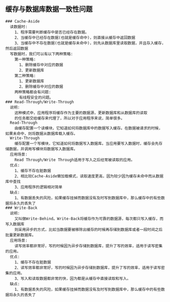 ## 缓存与数据库数据一致性问题
    ### Cache-Aside
      读数据时:
        1、程序需要判断缓存中是否已经存在数据。
        2、当缓存中已经存在数据(也就是缓存命中)，则直接从缓存中返回数据
        3、当缓存中不存在数据(也就是缓存未命中)，则先从数据库里读取数据，并且存入缓存，然后返回数据
      写数据时，我们可以有以下两种策略:
        第一种策略:
          1、删除缓存中对应的数据
          2、更新数据库
        第二种策略:
          1、更新数据库
          2、删除缓存中对应的数据
        两种策略都会有问题:
          有线程安全的问题。
    ### Read-Through/Write-Through
      说明:
        这种模式中，应用程序将缓存作为主要的数据源，更新数据库和从数据库的读取
        的任务都交给缓存来代理了，所以对于应用程序来说，简单很多。
      Read-Through
        由缓存配置一个读模块，它知道如何将数据库中的数据写入缓存。在数据被请求的时候，如果未命中，则将数据从数据库载入缓存。
      Write-Through
        缓存配置一个写模块，它知道如何将数据写入数据库。当应用要写入数据时，缓存会先存储数据，并调用写模块将数据写入数据库。
      应用场景:
        Read Through/Write Through适用于写入之后经常被读取的应用。
      优点:
        1、缓存不存在脏数据
        2、相比较Cache-Aside懒加载模式，读取速度更高，因为较少因为缓存未命中而从数据库中查找
        3、应用程序的逻辑相对简单
      缺点:
        1、有数据丢失的风险，如果缓存挂掉而数据没有及时写到数据库中，那么缓存中的有些数据将永久的丢失了
    ### Write-Back
      说明:
        又叫做Write-Behind。Write-Back将缓存作为可靠的数据源，每次都只写入缓存，而写入数据库
        则采用异步的方式，比如当数据要被移除出缓存的时候再存储到数据库或者一段时间之后批量更新数据库。
      应用场景:
        读写效率都非常好，写的时候因为异步存储到数据库，提升了写的效率，适用于读写密集的应用。
      优点:
        1、缓存不存在脏数据
        2、读写效率都非常好，写的时候因为异步存储到数据库，提升了写的效率，适用于读写密集的应用。
        3、写入和读取数据都非常的快，因为都是从缓存中直接读取和写入。
      缺点:
        1、有数据丢失的风险，如果缓存挂掉而数据没有及时写到数据库中，那么缓存中的有些数据将永久的丢失了


      

